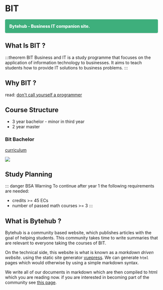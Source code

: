 # BIT

<p class="banner">
<Icon name="ph:app-window-bold" size="24" />
</svg>Bytehub - Business IT companion site.</p>

## What Is BIT ?

:::theorem BIT
Business and IT is a study programme that focuses on the application of information technology to businesses.
It aims to teach students how to provide IT solutions to business problems.
:::

## Why BIT ?

read: [don't call yourself a programmer](https://www.kalzumeus.com/2011/10/28/dont-call-yourself-a-programmer/)

## Course Structure

- 3 year bachelor - minor in third year
- 2 year master

### Bit Bachelor

[curriculum](https://www.utwente.nl/en/bit/curriculum/bitcurriculum2020-1/)

<img src="/bachelor.png"/>

## Study Planning

::: danger BSA Warning
To continue after year 1 the following requirements are needed:

- credits >= 45 ECs
- number of passed math courses >= 3
:::

## What is Bytehub ?

Bytehub is a community based website, which publishes articles with the goal of helping students.
This community takes time to write summaries that are relevant to everyone taking the courses of BIT.

On the technical side, this website is what is known as a _markdown driven website_.
using the static site generator [vuepress](https://vuepress.vuejs.org/).
We can generate `html` pages which would otherwise by using a simple markdown syntax.

We write all of our documents in markdown which are then compiled to html which you are reading now.
if you are interested in becoming part of the community see [this page](../contributing.md).
 

<style>
  .banner {
    display: flex;
    align-items: center;
    background-color: #3eaf7c;
    color: #fff;
    font-weight: 800;
    padding: 1em;
    box-shadow: 0 1px 3px 0 rgb(0 0 0 / 0.1), 0 1px 2px -1px rgb(0 0 0 / 0.1);
    border-radius: 0.25rem;
    cursor: pointer;
  }

  .banner svg {
    margin-right: 0.5rem;
  }

  .h-6 {
    height: 1.5rem;
  }

  .w-6 {
    width: 1.5rem;
  }

  
</style>
